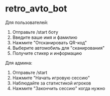 # retro_avto_bot
Для пользователей:
1. Отправьте /start боту
2. Введите ваше имя и фамилию
3. Нажмите "Отсканировать QR-код"
4. Выберите автомобиль для "сканирования"
5. Получите стикер и информацию

Для админа:
1. Отправьте /start
2. Нажмите "Начать игровую сессию"
3. Наблюдайте за статистикой игроков
4. Нажмите "Закончить сессию" когда нужно
